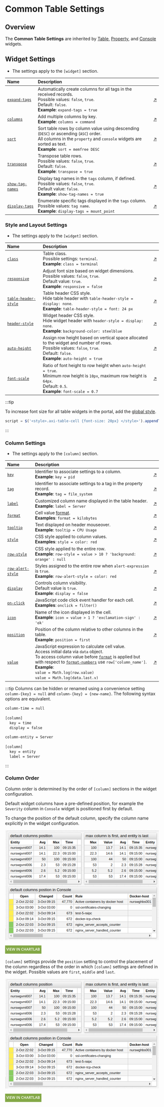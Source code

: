 # Common Table Settings

## Overview

The **Common Table Settings** are inherited by [Table](../series-table/README.md), [Property](../property-table/README.md), and [Console](../alert-table/README.md) widgets.

## Widget Settings

* The settings apply to the `[widget]` section.

Name | Description | &nbsp;
:--|:--|:--
<a name="expand-tags"></a>[`expand-tags`](#expand-tags)| Automatically create columns for all tags in the received records.<br>Possible values: `false`, `true`.<br>Default: `false`.<br>**Example**: `expand-tags = true`| [↗](https://apps.axibase.com/chartlab/220498ff/4/)
<a name="columns"></a>[`columns`](#columns)| Add multiple columns by key.<br>**Example**: `columns = command`| [↗](https://apps.axibase.com/chartlab/d7c8ed94/2/)
<a name="sort"></a>[`sort`](#sort)| Sort table rows by column value using descending (`DESC`) or ascending (`ASC`) order.<br>All columns in the `property` and `console` widgets are sorted as text.<br>**Example**: `sort = memfree DESC`| [↗](https://apps.axibase.com/chartlab/d7c8ed94/3/)
<a name="transpose"></a>[`transpose`](#transpose)| Transpose table rows.<br>Possible values: `false`, `true`.<br>Default: `false`.<br>**Example**: `transpose = true`| [↗](https://apps.axibase.com/chartlab/fe7940e7)
<a name="show-tag-names"></a>[`show-tag-names`](#show-tag-names)| Display tag names in the `tags` column, if defined.<br>Possible values: `false`, `true`.<br>Default value: `false`.<br>**Example**: `show-tag-names = true`| [↗](https://apps.axibase.com/chartlab/4afb9290/3/)
<a name="display-tags"></a>[`display-tags`](#display-tags)| Enumerate specific tags displayed in the `tags` column.<br>Possible values: `tag name`.<br>**Example**: `display-tags = mount_point`| [↗](https://apps.axibase.com/chartlab/220498ff/3/)

### Style and Layout Settings

* The settings apply to the `[widget]` section.

Name | Description | &nbsp;
:--|:--|:--
<a name="class"></a>[`class`](#class)| Table class.<br>Possible settings: `terminal`.<br>**Example**: `class = terminal` | [↗](https://apps.axibase.com/chartlab/a535ad11)
<a name="responsive"></a>[`responsive`](#responsive)| Adjust font size based on widget dimensions.<br>Possible values: `false`, `true`.<br>Default value: `true`.<br>**Example**: `responsive = false`| [↗](https://apps.axibase.com/chartlab/c862e097)
<a name="table-header-style"></a>[`table-header-style`](#table-header-style)| Table header CSS style.<br>Hide table header with `table-header-style = display: none`.<br>**Example**: `table-header-style = font: 24 px`| [↗](https://apps.axibase.com/chartlab/1a277cd8)
<a name="header-style"></a>[`header-style`](#header-style)| Widget header CSS style.<br>Hide widget header with `header-style = display: none`.<br>**Example**: `background-color: steelblue`| [↗](https://apps.axibase.com/chartlab/343efa22)
<a name="auto-height"></a>[`auto-height`](#auto-height)| Assign row height based on vertical space allocated to the widget and number of rows.<br>Possible values: `false`, `true`.<br>Default: `false`.<br>**Example**: `auto-height = true`| [↗](https://apps.axibase.com/chartlab/8cef1677)
<a name="font-scale"></a>[`font-scale`](#font-scale)| Ratio of font height to row height when `auto-height = true`.<br>Minimum row height is `10px`, maximum row height is `64px`.<br>Default: `0.5`.<br>**Example**: `font-scale = 0.7`| [↗](https://apps.axibase.com/chartlab/ed4d8748)

:::tip

To increase font size for all table widgets in the portal, add the [global style](https://apps.axibase.com/chartlab/14318c01).

```javascript
script = $('<style>.axi-table-cell {font-size: 20px} </style>').appendTo('head')
```

:::

### Column Settings

* The settings apply to the `[column]` section.

Name | Description | &nbsp;
:--|:--|:--
<a name="key"></a>[`key`](#key)|Identifier to associate settings to a column.<br>**Example**: `key = pid`| [↗](https://apps.axibase.com/chartlab/79cde58f)
<a name="tag"></a>[`tag`](#tag)|Identifier to associate settings to a tag in the property record.<br>**Example**: `tag = file_system`|[↗](https://apps.axibase.com/chartlab/f9ddebdb/2/)
<a name="label"></a>[`label`](#label)| Customized column name displayed in the table header.<br>**Example**: `label = Server`| [↗](https://apps.axibase.com/chartlab/95bd95be/8/)
<a name="format"></a>[`format`](#format)|Cell value [format](../../syntax/format-settings.md).<br>**Examples**: `format = kilobytes`|[↗](https://apps.axibase.com/chartlab/95bd95be/8/)
<a name="tooltip"></a>[`tooltip`](#tooltip)|Text displayed on header mouseover.<br>**Example**: `tooltip = CPU Usage`|[↗](https://apps.axibase.com/chartlab/95bd95be/9/)
<a name="style"></a>[`style`](#style)|CSS style applied to column values.<br>**Examples**: `style = color: red` |[↗](https://apps.axibase.com/chartlab/95bd95be/23/)
<a name="row-style"></a>[`row-style`](#row-style)|CSS style applied to the entire row.<br>**Example**: `row-style = value > 10 ? 'background: orange' : null`|[↗](https://apps.axibase.com/chartlab/95bd95be/24/)
<a name="row-alert-style"></a>[`row-alert-style`](#row-alert-style)|Styles assigned to the entire row when `alert-expression` is `true`.<br>**Example**: `row-alert-style = color: red`|[↗](https://apps.axibase.com/chartlab/95bd95be/12/)
<a name="display"></a>[`display`](#display)| Controls column visibility.<br>Default value is `true`.<br>**Example**: `display = false`| [↗](https://apps.axibase.com/chartlab/95bd95be/13/)
<a name="on-click"></a>[`on-click`](#on-click)|JavaScript code click event handler for each cell.<br>**Examples**: `onclick = filter()` |[↗](https://apps.axibase.com/chartlab/95bd95be/15/)
<a name="icon"></a>[`icon`](#icon)|Name of the icon displayed in the cell.<br>**Example**: `icon = value > 1 ? 'exclamation-sign' : 'ok'`|[↗](https://apps.axibase.com/chartlab/95bd95be/25)
<a name="position"></a>[`position`](#position)|Position of the column relative to other columns in the table.<br>**Example**: `position = first`|[↗](https://apps.axibase.com/chartlab/d77c0677/6/)
<a name="value"></a>[`value`](#value)|JavaScript expression to calculate cell value.<br>Access initial data via `data` object.<br>To access column value before [`format`](#format) is applied but with respect to [`format-numbers`](../property-table/README.md#format-numbers) use `row['column_name']`.<br>**Example**: <br>`value = Math.log(row.value)`<br>`value = Math.log(data.last.v)`|[↗](https://apps.axibase.com/chartlab/7c05786f/3/)

:::tip
Columns can be hidden or renamed using a convenience setting `column-{key} = null` and `column-{key} = {new-name}`. The following syntax options are equivalent.

```ls
column-time = null

[column]
  key = time
  display = false
```

```ls
column-entity = Server

[column]
  key = entity
  label = Server
```

:::

### Column Order

Column order is determined by the order of `[column]` sections in the widget configuration.

Default widget columns have a pre-defined position, for example the `Severity` column in `Console` widget is positioned first by default.

To change the position of the default column, specify the column name explicitly in the widget configuration.

![](./images/column-order-example-1.png)

[![](../../images/button.png)](https://apps.axibase.com/chartlab/3c57bf69)

`[column]` settings provide the `position` setting to control the placement of the column regardless of the order in which `[column]` settings are defined in the widget. Possible values are `first`, `middle` and `last`.

![](./images/column-order-example-1.png)

[![](../../images/button.png)](https://apps.axibase.com/chartlab/163a8733)
